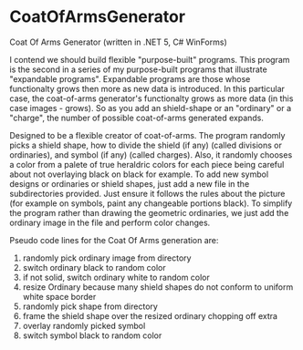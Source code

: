 # CoatOfArmsGenerator
Coat Of Arms Generator (written in .NET 5, C# WinForms)

I contend we should build flexible "purpose-built" programs.  This program is the second in a series of my purpose-built programs that illustrate "expandable programs".  Expandable programs are those whose functionalty grows then more as new data is introduced.  In this particular case, the coat-of-arms generator's functionalty grows as more data (in this case images - grows).  So as you add an shield-shape or an "ordinary" or a "charge", the number of possible coat-of-arms generated expands.


Designed to be a flexible creator of coat-of-arms. The program randomly picks a shield shape, how to divide the shield (if any) (called divisions or ordinaries), and symbol (if any) (called charges).  Also, it randomly chooses a color from a palete of true heraldric colors for each piece being careful about not overlaying black on black for example. To add new symbol designs or ordinaries or shield shapes, just add a new file in the subdirectories provided.  Just ensure it follows the rules about the picture (for example on symbols, paint any changeable portions black). To simplify the program rather than drawing the geometric ordinaries, we just add the ordinary image in the file and perform color changes.  

Pseudo code lines for the Coat Of Arms generation are:
1) randomly pick ordinary image from directory
2) switch ordinary black to random color
3) if not solid, switch ordinary white to random color
4) resize Ordinary because many shield shapes do not conform to uniform white space border
5) randomly pick shape from directory
6) frame the shield shape over the resized ordinary chopping off extra
7) overlay randomly picked symbol
8) switch symbol black to random color 


